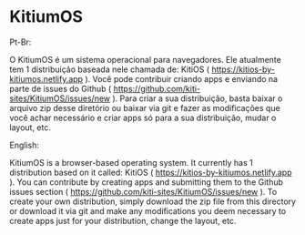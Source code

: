 # KitiumOS
Pt-Br:


O KitiumOS é um sistema operacional para navegadores. Ele atualmente tem 1 distribuição baseada nele chamada de: KitiOS ( https://kitios-by-kitiumos.netlify.app ). Você pode contribuir criando apps e enviando na parte de issues do Github ( https://github.com/kiti-sites/KitiumOS/issues/new ). Para criar a sua distribuição, basta baixar o arquivo zip desse diretório ou baixar via git e fazer as modificações que você achar necessário e criar apps só para a sua distribuição, mudar o layout, etc.




English:


KitiumOS is a browser-based operating system. It currently has 1 distribution based on it called: KitiOS ( https://kitios-by-kitiumos.netlify.app ). You can contribute by creating apps and submitting them to the Github issues section ( https://github.com/kiti-sites/KitiumOS/issues/new ). To create your own distribution, simply download the zip file from this directory or download it via git and make any modifications you deem necessary to create apps just for your distribution, change the layout, etc.
